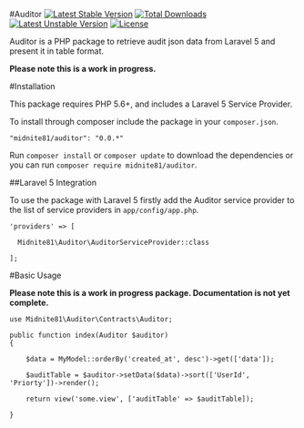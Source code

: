 #Auditor [![Latest Stable Version](https://poser.pugx.org/midnite81/auditor/version)](https://packagist.org/packages/midnite81/auditor) [![Total Downloads](https://poser.pugx.org/midnite81/auditor/downloads)](https://packagist.org/packages/midnite81/auditor) [![Latest Unstable Version](https://poser.pugx.org/midnite81/auditor/v/unstable)](https://packagist.org/packages/midnite81/auditor) [![License](https://poser.pugx.org/midnite81/auditor/license.svg)](https://packagist.org/packages/midnite/auditor)

Auditor is a PHP package to retrieve audit json data from Laravel 5 and present it in table format.

**Please note this is a work in progress.**

#Installation

This package requires PHP 5.6+, and includes a Laravel 5 Service Provider.

To install through composer include the package in your `composer.json`.

    "midnite81/auditor": "0.0.*"

Run `composer install` or `composer update` to download the dependencies or you can run `composer require midnite81/auditor`.

##Laravel 5 Integration

To use the package with Laravel 5 firstly add the Auditor service provider to the list of service providers 
in `app/config/app.php`.

    'providers' => [

      Midnite81\Auditor\AuditorServiceProvider::class
              
    ];

#Basic Usage

**Please note this is a work in progress package. Documentation is not yet complete.**

    use Midnite81\Auditor\Contracts\Auditor;

    public function index(Auditor $auditor)
    {

        $data = MyModel::orderBy('created_at', desc')->get(['data']);

        $auditTable = $auditor->setData($data)->sort(['UserId', 'Priorty'])->render();

        return view('some.view', ['auditTable' => $auditTable]);

    }